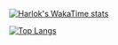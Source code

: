 [![Harlok's WakaTime stats](https://github-readme-stats.vercel.app/api/wakatime?username=th3ygen)](https://github.com/anuraghazra/github-readme-stats)

[![Top Langs](https://my-stats-7hyd7b9oz-th3ygen.vercel.app/api/top-langs/?username=th3ygen)](https://github.com/anuraghazra/github-readme-stats)

<!--
**th3ygen/th3ygen** is a ✨ _special_ ✨ repository because its `README.md` (this file) appears on your GitHub profile.

Here are some ideas to get you started:

- 🔭 I’m currently working on ...
- 🌱 I’m currently learning ...
- 👯 I’m looking to collaborate on ...
- 🤔 I’m looking for help with ...
- 💬 Ask me about ...
- 📫 How to reach me: ...
- 😄 Pronouns: ...
- ⚡ Fun fact: ...
-->
